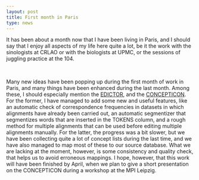 ```yaml
---
layout: post
title: First month in Paris 
type: news
---
```


It has been about a month now that I have been living in Paris, and I should say that I enjoy all aspects of my life here quite a lot, be it the work 
with the sinologists at CRLAO or with the biologists at UPMC, or 
the sessions of juggling practice at the 104. 
 
<br>

Many new ideas have been popping up during the first month of work in Paris, and many things have been enhanced during the last month. Among these, I should especially mention the [EDICTOR](http://tsv.lingpy.org), and the [CONCEPTICON](http://concepticon.github.io). 
For the former, I have managed to add some new and useful features, like an automatic check of correspondence frequencies in datasets in which alignments have already been carried out, an automatic segmentizer that segmentizes words that are inserted in the TOKENS column, and a rough method for multiple alignments that can be used before editing multiple alignments manually. 
For the latter, the progress was a bit slower, but we have been collecting quite a lot of concept lists during the last time, and we have also managed to map most of these to our source database. What we are lacking at the moment, however, is some consistency and quality check, that helps us to avoid erroneous mappings. I hope, however, that this work will have been finished by April, when we plan to give a short presentation on the CONCEPTICON during a workshop at the MPI Leipzig.
 
